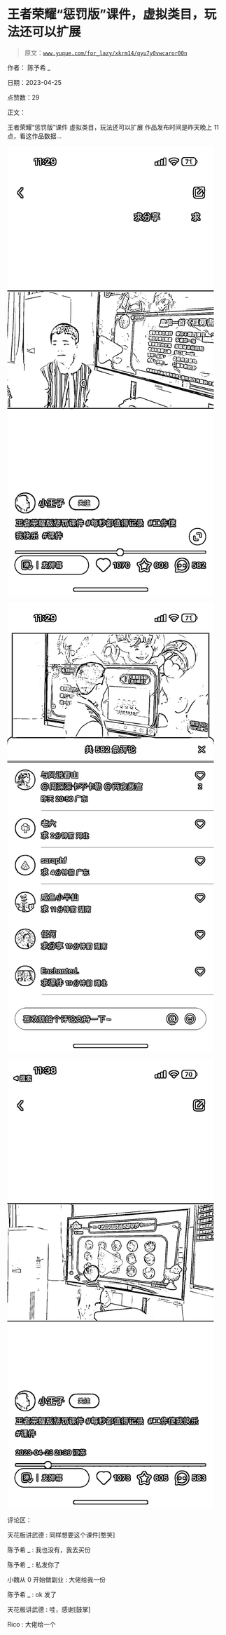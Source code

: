 # 王者荣耀“惩罚版”课件，虚拟类目，玩法还可以扩展

> 原文：[`www.yuque.com/for_lazy/xkrm14/qyu7y0vwcaror00n`](https://www.yuque.com/for_lazy/xkrm14/qyu7y0vwcaror00n)

作者： 陈予希 _

日期：2023-04-25

点赞数：29

正文：

王者荣耀“惩罚版”课件 虚拟类目，玩法还可以扩展 作品发布时间是昨天晚上 11 点，看这作品数据...

![](img/c6c583f8850559008270a04045122f8d.png)

![](img/2f6e7ddb77458ffff5d54f06eb055c81.png)

![](img/7c1e39ba5e9968a4be6953272d01c9f1.png)

评论区：

天花板讲武德 : 同样想要这个课件[憨笑]

陈予希 _ : 我也没有，我去买份

陈予希 _ : 私发你了

小魏从 0 开始做副业 : 大佬给我一份

陈予希 _ : ok 发了

天花板讲武德 : 哇，感谢[鼓掌]

Rico : 大佬给一个



